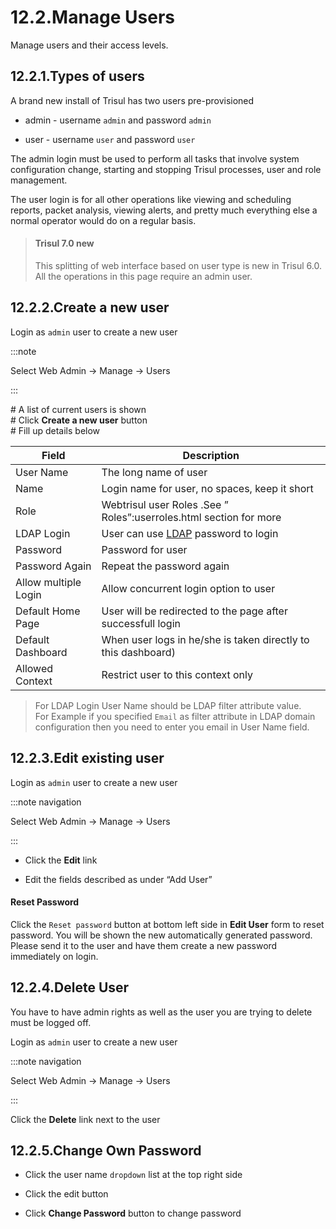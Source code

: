 # 12.2.Manage Users

Manage users and their access levels.

## 12.2.1.Types of users

A brand new install of Trisul has two users pre-provisioned

- admin - username `admin` and password `admin`

- user - username `user` and password `user`

The admin login must be used to perform all tasks that involve system
configuration change, starting and stopping Trisul processes, user and
role management.

The user login is for all other operations like viewing and scheduling
reports, packet analysis, viewing alerts, and pretty much everything
else a normal operator would do on a regular basis.

> #### Trisul 7.0 new
> 
> This splitting of web interface based on user type is new in Trisul
> 6.0.  
> All the operations in this page require an admin user.

## 12.2.2.Create a new user

Login as `admin` user to create a new user

:::note 

Select Web Admin -\> Manage -\> Users

:::

\# A list of current users is shown  
\# Click **Create a new user** button  
\# Fill up details below

| Field                | Description                                                              |
| -------------------- | ------------------------------------------------------------------------ |
| User Name            | The long name of user                                                    |
| Name                 | Login name for user, no spaces, keep it short                            |
| Role                 | Webtrisul user Roles .See ” Roles”:userroles.html section for more       |
| LDAP Login           | User can use [LDAP](/docs/ug/webadmin/ldap_login.html) password to login |
| Password             | Password for user                                                        |
| Password Again       | Repeat the password again                                                |
| Allow multiple Login | Allow concurrent login option to user                                    |
| Default Home Page    | User will be redirected to the page after successfull login              |
| Default Dashboard    | When user logs in he/she is taken directly to this dashboard)            |
| Allowed Context      | Restrict user to this context only                                       |

> For LDAP Login User Name should be LDAP filter attribute value.  
> For Example if you specified `Email` as filter attribute in LDAP domain
> configuration then you need to enter you email in User Name field.

## 12.2.3.Edit existing user

Login as `admin` user to create a new user

:::note navigation

Select Web Admin -\> Manage -\> Users

:::

- Click the **Edit** link

- Edit the fields described as under “Add User”

#### Reset Password

Click the `Reset password` button at bottom left side in **Edit User**
form to reset password. You will be shown the new automatically
generated password. Please send it to the user and have them create a
new password immediately on login.

## 12.2.4.Delete User

You have to have admin rights as well as the user you are trying to
delete must be logged off.

Login as `admin` user to create a new user

:::note navigation

Select Web Admin -\> Manage -\> Users

:::

Click the **Delete** link next to the user

## 12.2.5.Change Own Password

- Click the user name `dropdown` list at the top right side

- Click the edit button

- Click **Change Password** button to change password

